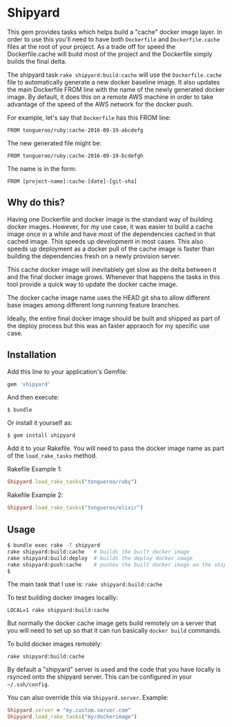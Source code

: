 # Shipyard

This gem provides tasks which helps build a "cache" docker image layer.  In order to use this you'll need to have both `Dockerfile` and `Dockerfile.cache` files at the root of your project.  As a trade off for speed the Dockerfile.cache will build most of the project and the Dockerfile simply builds the final delta.

The shipyard task `rake shipyard:build:cache` will use the `Dockerfile.cache` file to automatically generate a new docker baseline image.  It also updates the main Dockerfile FROM line with the name of the newly generated docker image.  By default, it does this on a remote AWS machine in order to take advantage of the speed of the AWS network for the docker push.

For example, let's say that `Dockerfile` has this FROM line:

```
FROM tongueroo/ruby:cache-2016-09-19-abcdefg
```

The new generated file might be:

```
FROM tongueroo/ruby:cache-2016-09-19-bcdefgh
```

The name is in the form: 

```
FROM [project-name]:cache-[date]-[git-sha]
```

## Why do this?

Having one Dockerfile and docker image is the standard way of building docker images.  However, for my use case, it was easier to build a cache image once in a while and have most of the dependencies cached in that cached image.  This speeds up development in most cases.  This also speeds up deployment as a docker pull of the cache image is faster than building the dependencies fresh on a newly provision server.

This cache docker image will inevitablely get slow as the delta between it and the final docker image grows.  Whenever that happens the tasks in this tool provide a quick way to update the docker cache image.

The docker cache image name uses the HEAD git sha to allow different base images among different long running feature branches.

Ideally, the entire final docker image should be built and shipped as part of the deploy process but this was an faster appraoch for my specific use case.

## Installation

Add this line to your application's Gemfile:

```ruby
gem 'shipyard'
```

And then execute:

    $ bundle

Or install it yourself as:

    $ gem install shipyard

Add it to your Rakefile.  You will need to pass the docker image name as part of the `load_rake_tasks` method.

Rakefile Example 1:

```ruby
Shipyard.load_rake_tasks("tongueroo/ruby")
```

Rakefile Example 2:

```ruby
Shipyard.load_rake_tasks("tongueroo/elixir")
```

## Usage

```bash
$ bundle exec rake -T shipyard
rake shipyard:build:cache   # builds the built docker image
rake shipyard:build:deploy  # builds the deploy docker image
rake shipyard:push:cache    # pushes the built docker image on the shipyard instance to dockerhub
$ 
```

The main task that I use is: `rake shipyard:build:cache`

To test building docker images locallly:

```
LOCAL=1 rake shipyard:build:cache
```

But normally the docker cache image gets build remotely on a server that you will need to set up so that it can run basically `docker build` commands.

To build docker images remotely:

```
rake shipyard:build:cache
```

By default a "shipyard" server is used and the code that you have locally is rsynced onto the shipyard server.  This can be configured in your `~/.ssh/config`.

You can also override this via `Shipyard.server`.  Example:

```ruby
Shipyard.server = "my.custom.server.com"
Shipyard.load_rake_tasks("my/dockerimage")
```
